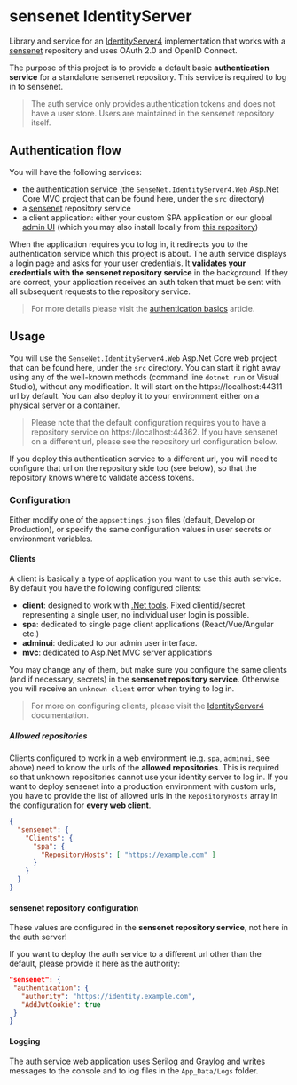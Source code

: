 # sensenet IdentityServer
Library and service for an [IdentityServer4](https://github.com/IdentityServer/IdentityServer4) implementation that works with a [sensenet](https://github.com/SenseNet/sensenet) repository and uses OAuth 2.0 and OpenID Connect.

The purpose of this project is to provide a default basic **authentication service** for a standalone sensenet repository. This service is required to log in to sensenet.

> The auth service only provides authentication tokens and does not have a user store. Users are maintained in the sensenet repository itself.

## Authentication flow
You will have the following services:
- the authentication service (the `SenseNet.IdentityServer4.Web` Asp.Net Core MVC project that can be found here, under the `src` directory)
- a [sensenet](https://github.com/SenseNet/sensenet) repository service
- a client application: either your custom SPA application or our global [admin UI](https://admin.sensenet.com) (which you may also install locally from [this repository](https://github.com/SenseNet/sn-client))

When the application requires you to log in, it redirects you to the authentication service which this project is about. The auth service displays a login page and asks for your user credentials. It **validates your credentials with the sensenet repository service** in the background. If they are correct, your application receives an auth token that must be sent with all subsequent requests to the repository service.

> For more details please visit the [authentication basics](https://docs.sensenet.com/concepts/basics/06-authentication) article.

## Usage
You will use the `SenseNet.IdentityServer4.Web` Asp.Net Core web project that can be found here, under the `src` directory. You can start it right away using any of the well-known methods (command line `dotnet run` or Visual Studio), without any modification. It will start on the https://localhost:44311 url by default. You can also deploy it to your environment either on a physical server or a container.

> Please note that the default configuration requires you to have a repository service on https://localhost:44362. If you have sensenet on a different url, please see the repository url configuration below.

If you deploy this authentication service to a different url, you will need to configure that url on the repository side too (see below), so that the repository knows where to validate access tokens.

### Configuration
Either modify one of the `appsettings.json` files (default, Develop or Production), or specify the same configuration values in user secrets or environment variables.

#### Clients
A client is basically a type of application you want to use this auth service. By default you have the following configured clients:
- **client**: designed to work with [.Net tools](https://docs.sensenet.com/tutorials/authentication/how-to-authenticate-dotnet). Fixed clientid/secret representing a single user, no individual user login is possible.
- **spa**: dedicated to single page client applications (React/Vue/Angular etc.)
- **adminui**: dedicated to our admin user interface.
- **mvc**: dedicated to Asp.Net MVC server applications

You may change any of them, but make sure you configure the same clients (and if necessary, secrets) in the **sensenet repository service**. Otherwise you will receive an `unknown client` error when trying to log in.

> For more on configuring clients, please visit the [IdentityServer4](https://identityserver4.readthedocs.io/) documentation.

##### Allowed repositories
Clients configured to work in a web environment (e.g. `spa`, `adminui`, see above) need to know the urls of the **allowed repositories**. This is required so that unknown repositories cannot use your identity server to log in. If you want to deploy sensenet into a production environment with custom urls, you have to provide the list of allowed urls in the `RepositoryHosts` array in the configuration for **every web client**.

```json
{
  "sensenet": {
    "Clients": {
      "spa": {
        "RepositoryHosts": [ "https://example.com" ]
      }
    }
  }
}
```

#### sensenet repository configuration
These values are configured in the **sensenet repository service**, not here in the auth server! 

If you want to deploy the auth service to a different url other than the default, please provide it here as the authority:

```json
"sensenet": {
 "authentication": {
   "authority": "https://identity.example.com",
   "AddJwtCookie": true
 }
}
```

#### Logging
The auth service web application uses [Serilog](https://serilog.net) and [Graylog](https://www.graylog.org) and writes messages to the console and to log files in the `App_Data/Logs` folder.
